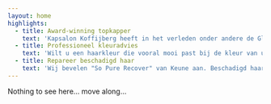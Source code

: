 ```yaml
---
layout: home
highlights:
  - title: Award-winning topkapper
    text: 'Kapsalon Koffijberg heeft in het verleden onder andere de Global Salon Business Award gewonnen en was in 2013 winnaar van de Coiffure Award. Onze kappers en kapsters krijgen ook veel erkenning uit de branche in de vorm van andere prijzen. Kapsalon Koffijberg in Amsterdam staat al veertig jaar voor vakmanschap, creativiteit en vernieuwing op het gebied van kapsels, haarkleuringen en styling en is absoluut trendsettend. Onze kappers en kapsters blinken uit in technische vakkundigheid en in persoonlijke aandacht voor hun klanten.'
  - title: Professioneel kleuradvies
    text: 'Wilt u een haarkleur die vooral mooi past bij de kleur van uw huid en ogen? Kapsalon Koffijberg Amsterdam brengt kleuranalyses naar een hoger plan. Samen met u komen wij in onze kapsalon nog diepgaander en doelgerichter tot een advies voor uw nieuwe haarkleur. De haarkleuranalyse is geheel vrijblijvend en kosteloos, en is onze investering in u.'
  - title: Repareer beschadigd haar
    text: 'Wij bevelen "So Pure Recover" van Keune aan. Beschadigd haar heeft zijn vochtbalans verloren en heeft een verzwakte innerlijke structuur. So Pure Natural Balance Recover is verrijkt met proteïnen die de haarstructuur van binnenuit herstellen en het haar nieuwe kracht en nieuw volume geven.'
---
```


Nothing to see here... move along...